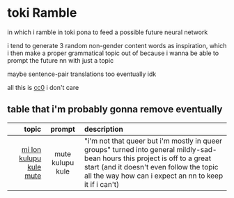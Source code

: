 # toki Ramble
in which i ramble in toki pona to feed a possible future neural network

i tend to generate 3 random non-gender content words as inspiration, which i then make a proper grammatical topic out of because i wanna be able to prompt the future nn with just a topic

maybe sentence-pair translations too eventually idk

all this is [cc0](./LICENSE) i don't care

## table that i'm probably gonna remove eventually

| topic | prompt | description |
|-:|:-:|:-|
| [mi lon kulupu kule mute](mi%20lon%20kulupu%20kule%20mute.txt) | mute kulupu kule | "i'm not that queer but i'm mostly in queer groups" turned into general mildly-sad-bean hours this project is off to a great start (and it doesn't even follow the topic all the way how can i expect an nn to keep it if i can't) |

